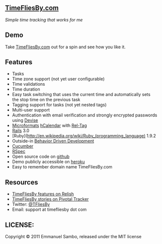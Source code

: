 
## [TimeFliesBy.com](http://www.timefliesby.com)

*Simple time tracking that works for me*

## Demo

Take [TimeFliesBy.com](http://www.timefliesby.com) out for a spin and see how you like it.

## Features

 * Tasks
 * Time zone support (not yet user configurable)
 * Time validations
 * Time duration
 * Easy task switching that uses the current time and automatically sets the stop time on the previous task
 * Tagging support for tasks (not yet nested tags)
 * Multi-user support
 * Authentication with email verification and strongly encrypted passwords using [Devise](https://github.com/plataformatec/devise)
 * [Microformats](http://en.wikipedia.org/wiki/Microformat) [hCalendar](http://microformats.org/wiki/hcalendar) with [Rel-Tag](http://microformats.org/wiki/rel-tag)
 * [Rails](http://rubyonrails.org/) 3.0
 * [Ruby](http://en.wikipedia.org/wiki/Ruby_(programming_language) 1.9.2
 * Outside-in [Behavior Driven Development](http://behaviordrivendevelopment.wikispaces.com/)
 * [Cucumber](http://cukes.info/)
 * [RSpec](http://relishapp.com/rspec)
 * Open source code on [github](https://github.com/)
 * Demo publicly accessible on [heroku](http://www.heroku.com/)
 * Easy to remember domain name TimeFliesBy.com

## Resources

* [TimeFliesBy features on Relish](http://relishapp.com/esambo/timefliesby)
* [TimeFliesBy stories on Pivotal Tracker](http://www.pivotaltracker.com/projects/34616)
* Twitter: [@TFliesBy](http://twitter.com/TFliesBy)
* Email: support at timefliesby dot com


## LICENSE:

Copyright &copy; 2011 Emmanuel Sambo, released under the MIT license
